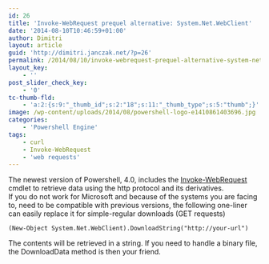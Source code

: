 ```yaml
---
id: 26
title: 'Invoke-WebRequest prequel alternative: System.Net.WebClient'
date: '2014-08-10T10:46:59+01:00'
author: Dimitri
layout: article
guid: 'http://dimitri.janczak.net/?p=26'
permalink: /2014/08/10/invoke-webrequest-prequel-alternative-system-net-webclient/
layout_key:
    - ''
post_slider_check_key:
    - '0'
tc-thumb-fld:
    - 'a:2:{s:9:"_thumb_id";s:2:"18";s:11:"_thumb_type";s:5:"thumb";}'
image: /wp-content/uploads/2014/08/powershell-logo-e1410861403696.jpg
categories:
    - 'Powershell Engine'
tags:
    - curl
    - Invoke-WebRequest
    - 'web requests'
---
```


The newest version of Powershell, 4.0, includes the [Invoke-WebRequest](http://technet.microsoft.com/en-us/library/hh849901.aspx "Invoke-WebRequest") cmdlet to retrieve data using the http protocol and its derivatives.  
If you do not work for Microsoft and because of the systems you are facing to, need to be compatible with previous versions, the following one-liner can easily replace it for simple-regular downloads (GET requests)

```
(New-Object System.Net.WebClient).DownloadString("http://your-url")
```

The contents will be retrieved in a string. If you need to handle a binary file, the DownloadData method is then your friend.
